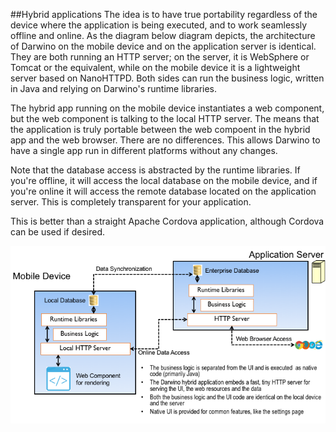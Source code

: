 ##Hybrid applications
The idea is to have true portability regardless of the device where the application is being executed, and to work seamlessly offline and online. As the diagram below diagram depicts, the architecture of Darwino on the mobile device and on the application server is identical. They are both running an HTTP server; on the server, it is WebSphere or Tomcat or the equivalent, while on the mobile device it is a lightweight server based on NanoHTTPD. Both sides can run the business logic, written in Java and relying on Darwino's runtime libraries.

The hybrid app running on the mobile device instantiates a web component, but the web component is talking to the local HTTP server. The means that the application is truly portable between the web compoent in the hybrid app and the web browser. There are no differences. This allows Darwino to have a single app run in different platforms without any changes.

Note that the database access is abstracted by the runtime libraries. If you're offline, it will access the local database on the mobile device, and if you're online it will access the remote database located on the application server. This is completely transparent for your application.

This is better than a straight Apache Cordova application, although Cordova can be used if desired.


![](<hybrid-architecture.png>)